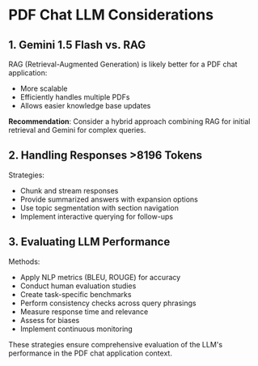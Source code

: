 # PDF Chat LLM Considerations

## 1. Gemini 1.5 Flash vs. RAG

RAG (Retrieval-Augmented Generation) is likely better for a PDF chat application:
- More scalable
- Efficiently handles multiple PDFs
- Allows easier knowledge base updates

**Recommendation**: Consider a hybrid approach combining RAG for initial retrieval and Gemini for complex queries.

## 2. Handling Responses >8196 Tokens

Strategies:
- Chunk and stream responses
- Provide summarized answers with expansion options
- Use topic segmentation with section navigation
- Implement interactive querying for follow-ups

## 3. Evaluating LLM Performance

Methods:
- Apply NLP metrics (BLEU, ROUGE) for accuracy
- Conduct human evaluation studies
- Create task-specific benchmarks
- Perform consistency checks across query phrasings
- Measure response time and relevance
- Assess for biases
- Implement continuous monitoring

These strategies ensure comprehensive evaluation of the LLM's performance in the PDF chat application context.
